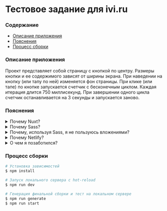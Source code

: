 # Тестовое задание для ivi.ru

### Содержание
- [Описание приложения](#Описание-приложения)
- [Пояснения](#Пояснения)
- [Процесс сборки](#Процесс-сборки)

### Описание приложения

Проект представляет собой страницу с кнопкой по центру. Размеры кнопки и ее содержимого зависят от ширины экрана. При
наведении на кнопку (или тапу по ней) изменяется фон страницы. При клике (или тапе) по кнопке запускается счетчик с
бесконечным циклом. Каждая итерация длится 750 миллисекунд. При завершении одного цикла счетчик останавливается на 3
секунды и запускается заново.

### Пояснения

<details>
<summary>Почему Nuxt?</summary>

- **Все из коробки**. Работая с Nuxt можно забыть о большом количестве механической работы (установка базовых пакетов,
  настройка кэширования и так далее). В Gulp все придется настраивать вручную. На 20 раз это выматывает
- **SEO**. Используя Nuxt на боевых проектах можно настроить SSR или сгенерировать проект статически
- **Комьюнити**. У Vue в общем и у Nuxt в частности большое сообщество. Всегда можно найти решение появившейся проблемы
</details>

<details>
<summary>Почему Sass?</summary>

> Выбор препроцессора не принципиален. Если нет требований - использую то, с чем имел больше опыта. В данном случае это
Sass
</details>

<details>
<summary>Почему, используя Sass, я не пользуюсь вложениями?</summary>

> Когда вложенных элементов становится много, становится очень сложно ориентироваться в классах. Приходится постоянно
скроллить до родителя, чтобы понять, к чему относится вложенный класс. Но есть исключения (например, псевдоклассы или
псевдоэлементы вкладывать довольно удобно)
</details>

<details>
<summary>Почему Netlify?</summary>

> Простейший способ развернуть приложение. Удобный процесс Continuous Deployment
</details>

<details>
<summary>О чем я позаботился?</summary>

- **Локальный сервер**. При запуске команды `npm run dev` вместо `localhost` определяется локальная сеть устройства. Это
  позволяет тестировать проект с любого устройства в пределах заданной сети
- **Поворот не туда**. Предусмотрен ответ для несуществующей страницы
- **Эстетика**. Шрифты + плавное переключение фона страницы + фавиконка
</details>

### Процесс сборки

```bash
# Установка зависимостей
$ npm install

# Запуск локального сервера с hot-reload
$ npm run dev

# Генерация финальной сборки и тест на локальном сервере
$ npm run generate
$ npm run start
```
